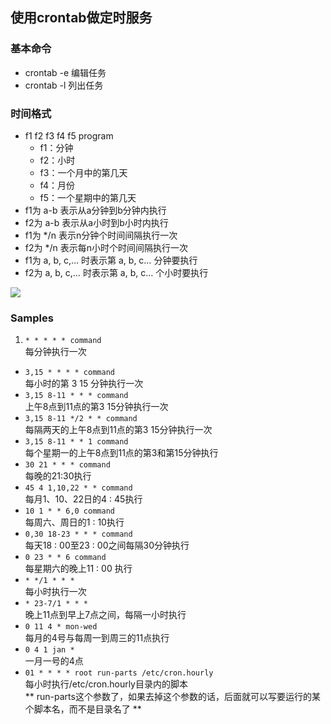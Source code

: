 ## 使用crontab做定时服务

### 基本命令
* crontab -e  编辑任务
* crontab -l  列出任务

### 时间格式
* f1 f2 f3 f4 f5 program
	* f1：分钟 
	* f2：小时 
	* f3：一个月中的第几天
	* f4：月份
	* f5：一个星期中的第几天
* f1为 a-b 表示从a分钟到b分钟内执行
* f2为 a-b 表示从a小时到b小时内执行
* f1为 */n 表示n分钟个时间间隔执行一次
* f2为 */n 表示每n小时个时间间隔执行一次
* f1为 a, b, c,… 时表示第 a, b, c… 分钟要执行
* f2为 a, b, c,… 时表示第 a, b, c… 个小时要执行

![](http://19cu.com/wp-content/uploads/2014/08/crontab.png)

### Samples

1. `* * * * * command`  
	每分钟执行一次
* `3,15 * * * * command`  
	每小时的第 3 15 分钟执行一次
* `3,15 8-11 * * * command`  
	上午8点到11点的第3 15分钟执行一次
* `3,15 8-11 */2 * * command`  
	每隔两天的上午8点到11点的第3 15分钟执行一次
* `3,15 8-11 * * 1 command`  
	每个星期一的上午8点到11点的第3和第15分钟执行
* `30 21 * * * command`  
	每晚的21:30执行
* `45 4 1,10,22 * * command`  
	每月1、10、22日的4 : 45执行
* `10 1 * * 6,0 command`  
	每周六、周日的1 : 10执行
* `0,30 18-23 * * * command`  
	每天18 : 00至23 : 00之间每隔30分钟执行
* `0 23 * * 6 command`  
	每星期六的晚上11 : 00 执行
* `* */1 * * *`  
	每小时执行一次
* `* 23-7/1 * * *`  
	晚上11点到早上7点之间，每隔一小时执行
* `0 11 4 * mon-wed `  
	每月的4号与每周一到周三的11点执行
* `0 4 1 jan *`  
	一月一号的4点
* `01 * * * * root run-parts /etc/cron.hourly`  
	每小时执行/etc/cron.hourly目录内的脚本  
	** run-parts这个参数了，如果去掉这个参数的话，后面就可以写要运行的某个脚本名，而不是目录名了 **